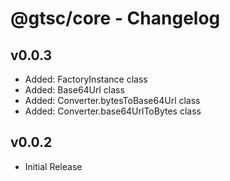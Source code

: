 # @gtsc/core - Changelog

## v0.0.3

- Added: FactoryInstance class
- Added: Base64Url class
- Added: Converter.bytesToBase64Url class
- Added: Converter.base64UrlToBytes class

## v0.0.2

- Initial Release
